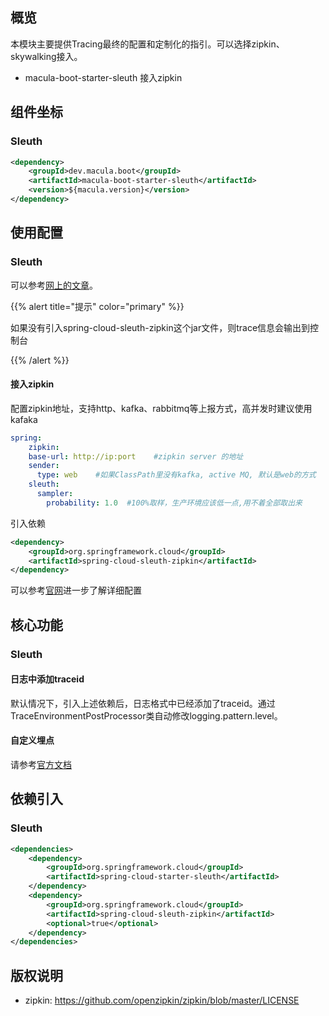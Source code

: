 ## 概览

本模块主要提供Tracing最终的配置和定制化的指引。可以选择zipkin、skywalking接入。

- macula-boot-starter-sleuth 接入zipkin

## 组件坐标

### Sleuth

```xml
<dependency>
    <groupId>dev.macula.boot</groupId>
    <artifactId>macula-boot-starter-sleuth</artifactId>
    <version>${macula.version}</version>
</dependency>
```

## 使用配置

### Sleuth

可以参考[网上的文章](https://developer.aliyun.com/article/1203201)。

{{% alert title="提示" color="primary" %}}

如果没有引入spring-cloud-sleuth-zipkin这个jar文件，则trace信息会输出到控制台

{{% /alert %}}

#### 接入zipkin

配置zipkin地址，支持http、kafka、rabbitmq等上报方式，高并发时建议使用kafaka

```yaml
spring:
	zipkin:
    base-url: http://ip:port    #zipkin server 的地址
    sender:
      type: web    #如果ClassPath里没有kafka, active MQ, 默认是web的方式
    sleuth:
      sampler:
        probability: 1.0  #100%取样，生产环境应该低一点,用不着全部取出来
```

引入依赖

```xml
<dependency>
    <groupId>org.springframework.cloud</groupId>
    <artifactId>spring-cloud-sleuth-zipkin</artifactId>
</dependency>
```

可以参考[官网](https://docs.spring.io/spring-cloud-sleuth/docs/current/reference/html/)进一步了解详细配置

## 核心功能

### Sleuth

#### 日志中添加traceid

默认情况下，引入上述依赖后，日志格式中已经添加了traceid。通过TraceEnvironmentPostProcessor类自动修改logging.pattern.level。

#### 自定义埋点

请参考[官方文档](https://docs.spring.io/spring-cloud-sleuth/docs/current/reference/html/)

## 依赖引入

### Sleuth

```xml
<dependencies>
    <dependency>
        <groupId>org.springframework.cloud</groupId>
        <artifactId>spring-cloud-starter-sleuth</artifactId>
    </dependency>
    <dependency>
        <groupId>org.springframework.cloud</groupId>
        <artifactId>spring-cloud-sleuth-zipkin</artifactId>
        <optional>true</optional>
    </dependency>
</dependencies>
```

## 版权说明

- zipkin:  https://github.com/openzipkin/zipkin/blob/master/LICENSE